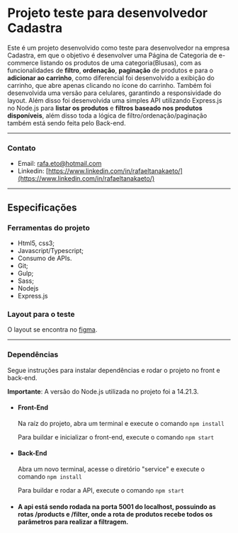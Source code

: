 # Projeto teste para desenvolvedor Cadastra

Este é um projeto desenvolvido como teste para desenvolvedor na empresa Cadastra, em que o objetivo é desenvolver uma Página de Categoria de e-commerce listando os produtos de uma categoria(Blusas), com as funcionalidades de **filtro**, **ordenação**, **paginação** de produtos e para o **adicionar ao carrinho**, como diferencial foi desenvolvido a exibição do carrinho, que abre apenas clicando no ícone do carrinho. Também foi desenvolvida uma versão para celulares, garantindo a responsividade do layout. Além disso foi desenvolvida uma simples API utilizando Express.js no Node.js para **listar os produtos** e **filtros baseado nos produtos disponíveis**, além disso toda a lógica de filtro/ordenação/paginação também está sendo feita pelo Back-end.

----

### Contato

- Email: [rafa.eto@hotmail.com](mailto:rafa.eto@hotmail.com)
- Linkedin: [https://www.linkedin.com/in/rafaeltanakaeto/](https://www.linkedin.com/in/rafaeltanakaeto/)

----

## Especificações

### Ferramentas do projeto

- Html5, css3;
- Javascript/Typescript;
- Consumo de APIs.
- Git;
- Gulp;
- Sass;
- Nodejs
- Express.js

### Layout para o teste

O layout se encontra no [figma](https://www.figma.com/file/Z5RCG3Ewzwm7XIPuhMUsBZ/Desafio-Cadastra?type=design&node-id=0%3A1&mode=design&t=A0G2fRjMSrcQjchw-1).

----

### Dependências

Segue instruções para instalar dependências e rodar o projeto no front e back-end.

**Importante**: A versão do Node.js utilizada no projeto foi a 14.21.3.

- #### Front-End

  Na raíz do projeto, abra um terminal e execute o comando `npm install`

  Para buildar e inicializar o front-end, execute o comando `npm start`

- #### Back-End

  Abra um novo terminal, acesse o diretório "service" e execute o comando `npm install`

  Para buildar e rodar a API, execute o comando `npm start`

- #### A api está sendo rodada na porta 5001 do localhost, possuindo as rotas **/products** e **/filter**, onde a rota de produtos recebe todos os parâmetros para realizar a filtragem.
